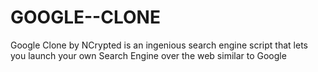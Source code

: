 # GOOGLE--CLONE
Google Clone by NCrypted is an ingenious search engine script that lets you launch your own Search Engine over the web similar to Google
